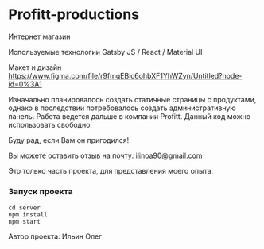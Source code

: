 # Profitt-productions
Интернет магазин

Используемые технологии
Gatsby JS / React / Material UI

Макет и дизайн
https://www.figma.com/file/r9fmqEBic6ohbXF1YhWZyn/Untitled?node-id=0%3A1


Изначально планировалось создать статичные страницы с продуктами, однако в последствии потребовалось создать административную панель.
Работа ведется дальше в компании Profitt. Данный код можно использовать свободно.
 
Буду рад, если Вам он пригодился!

Вы можете оставить отзыв на почту:  ilinoa90@gmail.com

Это только часть проекта, для представления моего опыта.



### Запуск проекта

```
cd server
npm install
npm start
```

Автор проекта: Ильин Олег
